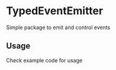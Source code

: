# TypedEventEmitter

Simple package to emit and control events

## Usage

Check example code for usage
